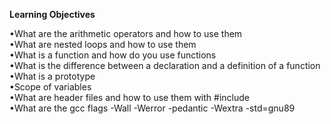 **Learning Objectives**

•What are the arithmetic operators and how to use them  
•What are nested loops and how to use them  
•What is a function and how do you use functions  
•What is the difference between a declaration and a definition of a function  
•What is a prototype  
•Scope of variables  
•What are header files and how to use them with #include  
•What are the gcc flags -Wall -Werror -pedantic -Wextra -std=gnu89  
